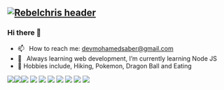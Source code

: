 ## [![Rebelchris header](https://github.com/rebelchris/rebelchris/blob/master/assets/social-cover.png)](https://daily-dev-tips.com)

### Hi there 👋

- 📫 &ensp;How to reach me: devmohamedsaber@gmail.com
- 🌱 &ensp;Always learning web development, I’m currently learning Node JS
- 🙉 Hobbies include, Hiking, Pokemon, Dragon Ball and Eating

<img src="https://img.icons8.com/color/48/000000/javascript.png"/><img src="https://img.icons8.com/color/48/000000/html-5.png"/><img src="https://img.icons8.com/color/48/000000/css3.png"/> <img src="https://img.icons8.com/color/48/000000/bootstrap.png"/> <img src="https://img.icons8.com/color/48/000000/angularjs.png"/> <img src="https://img.icons8.com/color/48/000000/react-native.png"/> <img src="https://img.icons8.com/color/48/000000/sass.png"/> <img src="https://img.icons8.com/ios-filled/50/4a90e2/jquery.png"/> <img src="https://img.icons8.com/color/48/000000/typescript.png"/> <img src="https://img.icons8.com/fluent/48/000000/adobe-xd.png"/> 
